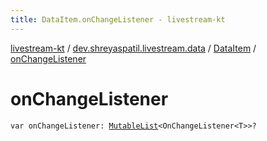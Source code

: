 ```yaml
---
title: DataItem.onChangeListener - livestream-kt
---
```


[livestream-kt](../../index.html) / [dev.shreyaspatil.livestream.data](../index.html) / [DataItem](index.html) / [onChangeListener](./on-change-listener.html)

# onChangeListener

`var onChangeListener: `[`MutableList`](https://kotlinlang.org/api/latest/jvm/stdlib/kotlin.collections/-mutable-list/index.html)`<OnChangeListener<T>>?`